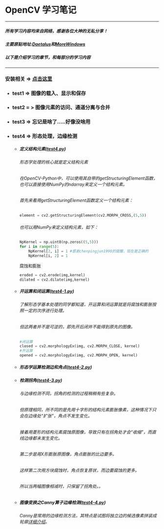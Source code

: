 # OpenCV 学习笔记
---
##### 所有学习内容均来自网络，感谢各位大神的无私分享！

##### 主要原贴地址:[Daetalus](http://blog.csdn.net/sunny2038/article/category/904451)和[MoreWindows]()

##### 以下是介绍学习的章节，和每部分的学习内容
---
### 安装相关 => [点击这里](http://blog.csdn.net/insthink/article/details/51338839)

- ### test1 => 图像的载入、显示和保存

- ### test2 = > 图像元素的访问、通道分离与合并

- ### test3 => 忘记是啥了.....好像没啥用

- ### test4 => 形态处理，边缘检测
    - ##### 定义结构元素([test4.py](test4/test4.py))
        ###### 形态学处理的核心就是定义结构元素
        ###### 在OpenCV-Python中，可以使用其自带的getStructuringElement函数，也可以直接使用NumPy的ndarray来定义一个结构元素。
        ###### 首先来看用getStructuringElement函数定义一个结构元素：
        ``` python
        element = cv2.getStructuringElement(cv2.MORPH_CROSS,(5,5))
        ```
        ###### 也可以用NumPy来定义结构元素，如下：
        ``` python
        NpKernel = np.uint8(np.zeros((5,5)))  
        for i in range(5):  
            NpKernel[2, i] = 1 #感谢chenpingjun1990的提醒，现在是正确的  
            NpKernel[i, 2] = 1  
        ```
        腐蚀和膨胀
        ``` python 
        eroded = cv2.erode(img,kernel) 
        dilated = cv2.dilate(img,kernel)  
        ```
    - ##### 开运算和闭运算([test4-1.py](test4/test4-1.py))
        ###### 了解形态学基本处理的同学都知道，开运算和闭运算就是将腐蚀和膨胀按照一定的次序进行处理。
        ###### 但这两者并不是可逆的，即先开后闭并不能得到原先的图像。
        ``` python 
        #闭运算  
        closed = cv2.morphologyEx(img, cv2.MORPH_CLOSE, kernel)   
        #开运算  
        opened = cv2.morphologyEx(img, cv2.MORPH_OPEN, kernel)  
        ```
    - ##### 形态学运算检测边和角点([test4-2.py](test4/test4-2.py))
    - ##### 检测拐角([test4-3.py](test4/test4-3.py))
        ###### 与边缘检测不同，拐角的检测的过程稍稍有些复杂。
        ###### 但原理相同，所不同的是先用十字形的结构元素膨胀像素，这种情况下只会在边缘处“扩张”，角点不发生变化。
        ###### 接着用菱形的结构元素腐蚀原图像，导致只有在拐角处才会“收缩”，而直线边缘都未发生变化。
        ###### 第二步是用X形膨胀原图像，角点膨胀的比边要多。
        ###### 这样第二次用方块腐蚀时，角点恢复原状，而边要腐蚀的更多。
        ###### 所以当两幅图像相减时，只保留了拐角处。。
    - ##### 图像变换之Canny算子边缘检测([test4-4.py](test4/test4-4.py))
        ###### Canny是常用的边缘检测方法，其特点是试图将独立边的候选像素拼装成轮廓[详细介绍](test4/Canny.md)。
